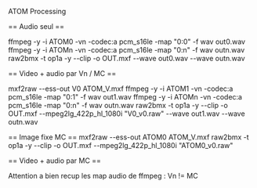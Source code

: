 ATOM Processing

== Audio seul ==

ffmpeg -y -i ATOM0 -vn -codec:a pcm_s16le -map "0:0" -f wav out0.wav
ffmpeg -y -i ATOMn -vn -codec:a pcm_s16le -map "0:n" -f wav outn.wav
raw2bmx -t op1a -y <TC> --clip <NAME> -o OUT.mxf --wave out0.wav --wave outn.wav

== Video + audio par Vn / MC ==

mxf2raw --ess-out V0 ATOM_V.mxf
ffmpeg -y -i ATOM1 -vn -codec:a pcm_s16le -map "0:1" -f wav out1.wav
ffmpeg -y -i ATOMn -vn -codec:a pcm_s16le -map "0:n" -f wav outn.wav
raw2bmx -t op1a -y <TC> --clip <NAME> -o OUT.mxf --mpeg2lg_422p_hl_1080i "V0_v0.raw" --wave out1.wav --wave outn.wav

== Image fixe MC ==
mxf2raw --ess-out ATOM0 ATOM_V.mxf
raw2bmx -t op1a -y <TC> --clip <NAME> -o OUT.mxf --mpeg2lg_422p_hl_1080i "ATOM0_v0.raw"

== Video + audio par MC ==

Attention a bien recup les map audio de ffmpeg : Vn != MC
